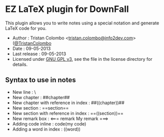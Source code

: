 # EZ LaTeX plugin for DownFall

This plugin allows you to write notes using a special notation and generate
LaTeX code for you.

* Author : Tristan Colombo <[tristan.colombo@info2dev.com](mailto:tristan.colombo@info2dev.com?subject=EZ&nbsp;LaTeX&nbsp;plugin)>
                           ([@TristanColombo](http://twitter.com/TristanColombo)
* Date   : 09-05-2013
* Last release : 09-05-2013
* Licensed under [GNU GPL v3](http://www.gnu.org/licenses/gpl.html), see 
the file in the license directory for details.

## Syntax to use in notes

* New line : \\ 
* New chapter : ##chapter##
* New chapter with reference in index : ##((chapter))##
* New section : ==section==
* New section with reference in index : ==((section))==
* New remark box :
  <=== remark
    My remark
  ===>
* Adding code inline : code(my code)
* Adding a word in index : ((word))
